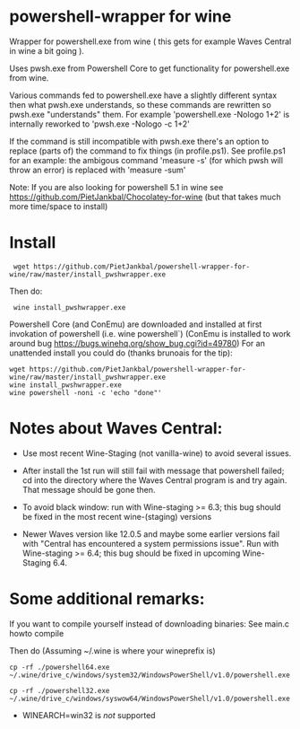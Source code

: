 # powershell-wrapper for wine

Wrapper for powershell.exe from wine ( this gets for example Waves Central in wine a bit going ).

Uses pwsh.exe from Powershell Core to get functionality for powershell.exe from wine.

Various commands fed to powershell.exe have a slightly different syntax then what pwsh.exe understands, so these commands are rewritten so pwsh.exe "understands" them.
For example 'powershell.exe -Nologo 1+2' is internally reworked to 'pwsh.exe -Nologo -c 1+2'

If the command is still incompatible with pwsh.exe there's an option to replace (parts of) the command to fix things (in profile.ps1).
See profile.ps1 for an example: the ambigous command 'measure -s' (for which pwsh will throw an error) is replaced with 'measure -sum'

Note: If you are also looking for powershell 5.1 in wine see https://github.com/PietJankbal/Chocolatey-for-wine (but that takes much more time/space to install)

# Install 

```
 wget https://github.com/PietJankbal/powershell-wrapper-for-wine/raw/master/install_pwshwrapper.exe
```

 Then do:

```
 wine install_pwshwrapper.exe
```
Powershell Core (and ConEmu) are downloaded and installed at first invokation of powershell (i.e. wine powershell`)
(ConEmu is installed to work around bug https://bugs.winehq.org/show_bug.cgi?id=49780)
For an unattended install you could do (thanks brunoais for the tip):

```
wget https://github.com/PietJankbal/powershell-wrapper-for-wine/raw/master/install_pwshwrapper.exe
wine install_pwshwrapper.exe
wine powershell -noni -c 'echo "done"'
```
# Notes about Waves Central:
- Use most recent Wine-Staging (not vanilla-wine) to avoid several issues.

- After install the 1st run will still fail with message that powershell failed; cd into the directory where the Waves Central program is and try again. That message should be gone then.

- To avoid black window: run with Wine-staging >= 6.3; this bug should be fixed in the most recent wine-(staging) versions 

- Newer Waves version like 12.0.5 and maybe some earlier versions fail with "Central has encountered a system
permissions issue". Run with Wine-staging >= 6.4; this bug should be fixed in upcoming Wine-Staging 6.4.



# Some additional remarks:
If you want to compile yourself instead of downloading binaries:
See main.c howto compile 

Then do (Assuming ~/.wine is where your wineprefix is)
  
```
cp -rf ./powershell64.exe ~/.wine/drive_c/windows/system32/WindowsPowerShell/v1.0/powershell.exe
  
cp -rf ./powershell32.exe ~/.wine/drive_c/windows/syswow64/WindowsPowerShell/v1.0/powershell.exe
```
  
- WINEARCH=win32 is _not_ supported





